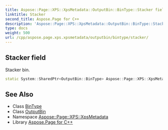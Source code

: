 ```yaml
---
title: Aspose::Page::XPS::XpsMetadata::OutputBin::BinType::Stacker field
linktitle: Stacker
second_title: Aspose.Page for C++
description: 'Aspose::Page::XPS::XpsMetadata::OutputBin::BinType::Stacker field. Stacker bin in C++.'
type: docs
weight: 500
url: /cpp/aspose.page.xps.xpsmetadata/outputbin/bintype/stacker/
---
```

## Stacker field


Stacker bin.

```cpp
static System::SharedPtr<OutputBin::BinType> Aspose::Page::XPS::XpsMetadata::OutputBin::BinType::Stacker
```

## See Also

* Class [BinType](../)
* Class [OutputBin](../../)
* Namespace [Aspose::Page::XPS::XpsMetadata](../../../)
* Library [Aspose.Page for C++](../../../../)
